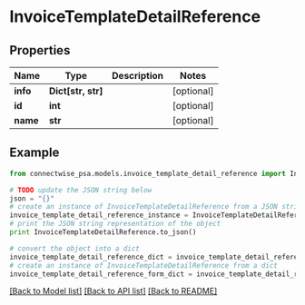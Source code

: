 # InvoiceTemplateDetailReference


## Properties
Name | Type | Description | Notes
------------ | ------------- | ------------- | -------------
**info** | **Dict[str, str]** |  | [optional] 
**id** | **int** |  | [optional] 
**name** | **str** |  | [optional] 

## Example

```python
from connectwise_psa.models.invoice_template_detail_reference import InvoiceTemplateDetailReference

# TODO update the JSON string below
json = "{}"
# create an instance of InvoiceTemplateDetailReference from a JSON string
invoice_template_detail_reference_instance = InvoiceTemplateDetailReference.from_json(json)
# print the JSON string representation of the object
print InvoiceTemplateDetailReference.to_json()

# convert the object into a dict
invoice_template_detail_reference_dict = invoice_template_detail_reference_instance.to_dict()
# create an instance of InvoiceTemplateDetailReference from a dict
invoice_template_detail_reference_form_dict = invoice_template_detail_reference.from_dict(invoice_template_detail_reference_dict)
```
[[Back to Model list]](../README.md#documentation-for-models) [[Back to API list]](../README.md#documentation-for-api-endpoints) [[Back to README]](../README.md)


